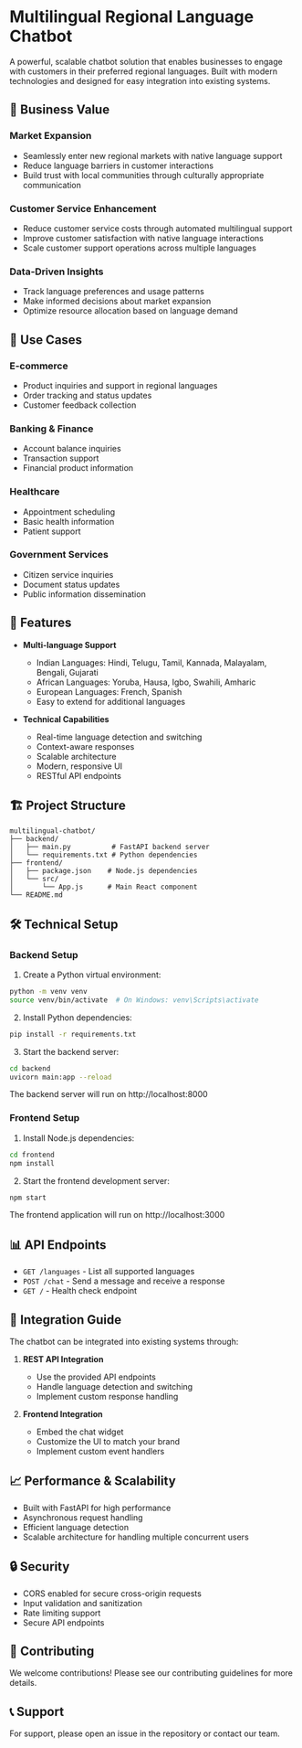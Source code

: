 # Multilingual Regional Language Chatbot

A powerful, scalable chatbot solution that enables businesses to engage with customers in their preferred regional languages. Built with modern technologies and designed for easy integration into existing systems.

## 🌟 Business Value

### Market Expansion

- Seamlessly enter new regional markets with native language support
- Reduce language barriers in customer interactions
- Build trust with local communities through culturally appropriate communication

### Customer Service Enhancement

- Reduce customer service costs through automated multilingual support
- Improve customer satisfaction with native language interactions
- Scale customer support operations across multiple languages

### Data-Driven Insights

- Track language preferences and usage patterns
- Make informed decisions about market expansion
- Optimize resource allocation based on language demand

## 🎯 Use Cases

### E-commerce

- Product inquiries and support in regional languages
- Order tracking and status updates
- Customer feedback collection

### Banking & Finance

- Account balance inquiries
- Transaction support
- Financial product information

### Healthcare

- Appointment scheduling
- Basic health information
- Patient support

### Government Services

- Citizen service inquiries
- Document status updates
- Public information dissemination

## 🚀 Features

- **Multi-language Support**

  - Indian Languages: Hindi, Telugu, Tamil, Kannada, Malayalam, Bengali, Gujarati
  - African Languages: Yoruba, Hausa, Igbo, Swahili, Amharic
  - European Languages: French, Spanish
  - Easy to extend for additional languages

- **Technical Capabilities**
  - Real-time language detection and switching
  - Context-aware responses
  - Scalable architecture
  - Modern, responsive UI
  - RESTful API endpoints

## 🏗️ Project Structure

```
multilingual-chatbot/
├── backend/
│   ├── main.py          # FastAPI backend server
│   └── requirements.txt # Python dependencies
├── frontend/
│   ├── package.json    # Node.js dependencies
│   └── src/
│       └── App.js      # Main React component
└── README.md
```

## 🛠️ Technical Setup

### Backend Setup

1. Create a Python virtual environment:

```bash
python -m venv venv
source venv/bin/activate  # On Windows: venv\Scripts\activate
```

2. Install Python dependencies:

```bash
pip install -r requirements.txt
```

3. Start the backend server:

```bash
cd backend
uvicorn main:app --reload
```

The backend server will run on http://localhost:8000

### Frontend Setup

1. Install Node.js dependencies:

```bash
cd frontend
npm install
```

2. Start the frontend development server:

```bash
npm start
```

The frontend application will run on http://localhost:3000

## 📊 API Endpoints

- `GET /languages` - List all supported languages
- `POST /chat` - Send a message and receive a response
- `GET /` - Health check endpoint

## 🔄 Integration Guide

The chatbot can be integrated into existing systems through:

1. **REST API Integration**

   - Use the provided API endpoints
   - Handle language detection and switching
   - Implement custom response handling

2. **Frontend Integration**
   - Embed the chat widget
   - Customize the UI to match your brand
   - Implement custom event handlers

## 📈 Performance & Scalability

- Built with FastAPI for high performance
- Asynchronous request handling
- Efficient language detection
- Scalable architecture for handling multiple concurrent users

## 🔒 Security

- CORS enabled for secure cross-origin requests
- Input validation and sanitization
- Rate limiting support
- Secure API endpoints

## 🤝 Contributing

We welcome contributions! Please see our contributing guidelines for more details.

## 📞 Support

For support, please open an issue in the repository or contact our team.

